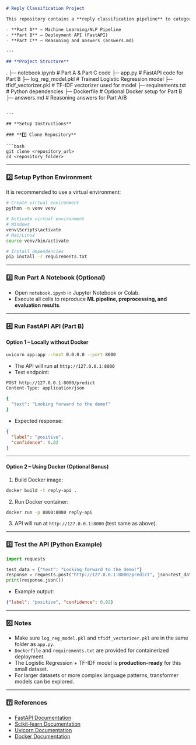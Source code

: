 
```markdown
# Reply Classification Project

This repository contains a **reply classification pipeline** to categorize email replies into `positive`, `negative`, or `neutral`. It includes:

- **Part A** – Machine Learning/NLP Pipeline
- **Part B** – Deployment API (FastAPI)
- **Part C** – Reasoning and answers (answers.md)

---

## **Project Structure**

```

.
├─ notebook.ipynb            # Part A & Part C code
├─ app.py                    # FastAPI code for Part B
├─ log\_reg\_model.pkl          # Trained Logistic Regression model
├─ tfidf\_vectorizer.pkl       # TF-IDF vectorizer used for model
├─ requirements.txt           # Python dependencies
├─ Dockerfile                 # Optional Docker setup for Part B
├─ answers.md                 # Reasoning answers for Part A/B


````

---

## **Setup Instructions**

### **1️⃣ Clone Repository**

```bash
git clone <repository_url>
cd <repository_folder>
````

---

### **2️⃣ Setup Python Environment**

It is recommended to use a virtual environment:

```bash
# Create virtual environment
python -m venv venv

# Activate virtual environment
# Windows
venv\Scripts\activate
# Mac/Linux
source venv/bin/activate

# Install dependencies
pip install -r requirements.txt
```

---

### **3️⃣ Run Part A Notebook (Optional)**

* Open `notebook.ipynb` in Jupyter Notebook or Colab.
* Execute all cells to reproduce **ML pipeline, preprocessing, and evaluation results**.

---

### **4️⃣ Run FastAPI API (Part B)**

#### **Option 1 – Locally without Docker**

```bash
uvicorn app:app --host 0.0.0.0 --port 8000
```

* The API will run at `http://127.0.0.1:8000`
* Test endpoint:

```bash
POST http://127.0.0.1:8000/predict
Content-Type: application/json

{
  "text": "Looking forward to the demo!"
}
```

* Expected response:

```json
{
  "label": "positive",
  "confidence": 0.82
}
```

---

#### **Option 2 – Using Docker (Optional Bonus)**

1. Build Docker image:

```bash
docker build -t reply-api .
```

2. Run Docker container:

```bash
docker run -p 8000:8000 reply-api
```

3. API will run at `http://127.0.0.1:8000` (test same as above).

---

### **5️⃣ Test the API (Python Example)**

```python
import requests

test_data = {"text": "Looking forward to the demo!"}
response = requests.post("http://127.0.0.1:8000/predict", json=test_data)
print(response.json())
```

* Example output:

```json
{"label": "positive", "confidence": 0.82}
```

---

### **6️⃣ Notes**

* Make sure `log_reg_model.pkl` and `tfidf_vectorizer.pkl` are in the same folder as `app.py`.
* `Dockerfile` and `requirements.txt` are provided for containerized deployment.
* The Logistic Regression + TF-IDF model is **production-ready** for this small dataset.
* For larger datasets or more complex language patterns, transformer models can be explored.

---

### **7️⃣ References**

* [FastAPI Documentation](https://fastapi.tiangolo.com/)
* [Scikit-learn Documentation](https://scikit-learn.org/stable/)
* [Uvicorn Documentation](https://www.uvicorn.org/)
* [Docker Documentation](https://docs.docker.com/)

```
